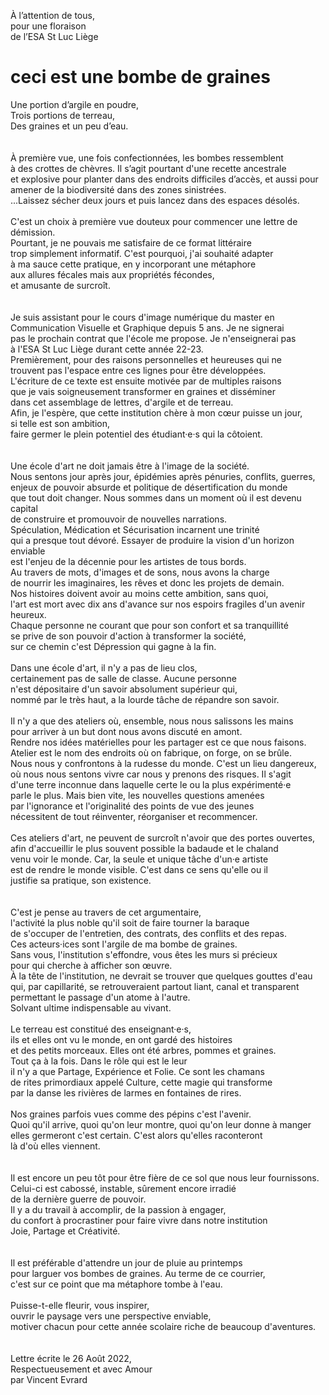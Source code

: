 À l’attention de tous, <br/>
pour une floraison <br/>
de l’ESA St Luc Liège<br/>
# ceci est une bombe de graines
Une portion d’argile en poudre,<br/>
Trois portions de terreau,<br/>
Des graines et un peu d’eau.<br/>
<br/>
<br/>
À première vue, une fois confectionnées, les bombes ressemblent <br/>
à des crottes de chèvres. Il s’agit pourtant d'une recette ancestrale <br/>
et explosive pour planter dans des endroits difficiles d’accès, et aussi pour <br/>
amener de la biodiversité dans des zones sinistrées. <br/>
...Laissez sécher deux jours et puis lancez dans des espaces désolés. <br/>
<br/>
C'est un choix à première vue douteux pour commencer une lettre de démission. <br/>
Pourtant, je ne pouvais me satisfaire de ce format littéraire <br/>
trop simplement informatif. C'est pourquoi, j'ai souhaité adapter <br/>
à ma sauce cette pratique, en y incorporant une métaphore <br/>
aux allures fécales mais aux propriétés fécondes, <br/>
et amusante de surcroît. <br/>
<br/>
<br/>
Je suis assistant pour le cours d'image numérique du master en <br/>
Communication Visuelle et Graphique depuis 5 ans. Je ne signerai <br/>
pas le prochain contrat que l'école me propose. Je n'enseignerai pas <br/>
à l'ESA St Luc Liège durant cette année 22-23. <br/>
Premièrement, pour des raisons personnelles et heureuses qui ne <br/>
trouvent pas l'espace entre ces lignes pour être développées. <br/>
L'écriture de ce texte est ensuite motivée par de multiples raisons <br/>
que je vais soigneusement transformer en graines et disséminer <br/>
dans cet assemblage de lettres, d'argile et de terreau. <br/>
Afin, je l'espère, que cette institution chère à mon cœur puisse un jour, <br/>
si telle est son ambition, <br/>
faire germer le plein potentiel des étudiant·e·s qui la côtoient. <br/>
<br/>
<br/>
Une école d'art ne doit jamais être à l'image de la société. <br/>
Nous sentons jour après jour, épidémies après pénuries, conflits, guerres, <br/>
enjeux de pouvoir absurde et politique de désertification du monde <br/>
que tout doit changer. Nous sommes dans un moment où il est devenu capital <br/>
de construire et promouvoir de nouvelles narrations. <br/>
Spéculation, Médication et Sécurisation incarnent une trinité <br/>
qui a presque tout dévoré. Essayer de produire la vision d'un horizon enviable <br/>
est l'enjeu de la décennie pour les artistes de tous bords. <br/>
Au travers de mots, d'images et de sons, nous avons la charge <br/>
de nourrir les imaginaires, les rêves et donc les projets de demain. <br/>
Nos histoires doivent avoir au moins cette ambition, sans quoi, <br/>
l'art est mort avec dix ans d'avance sur nos espoirs fragiles d'un avenir heureux. <br/>
Chaque personne ne courant que pour son confort et sa tranquillité <br/>
se prive de son pouvoir d'action à transformer la société, <br/>
sur ce chemin c'est Dépression qui gagne à la fin. <br/>
<br/>
Dans une école d'art, il n'y a pas de lieu clos, <br/>
certainement pas de salle de classe. Aucune personne <br/>
n'est dépositaire d'un savoir absolument supérieur qui, <br/>
nommé par le très haut, a la lourde tâche de répandre son savoir. <br/>
<br/>
Il n'y a que des ateliers où, ensemble, nous nous salissons les mains <br/>
pour arriver à un but dont nous avons discuté en amont. <br/>
Rendre nos idées matérielles pour les partager est ce que nous faisons. <br/>
Atelier est le nom des endroits où on fabrique, on forge, on se brûle. <br/>
Nous nous y confrontons à la rudesse du monde. C'est un lieu dangereux, <br/>
où nous nous sentons vivre car nous y prenons des risques. Il s'agit <br/>
d'une terre inconnue dans laquelle certe le ou la plus expérimenté·e <br/>
parle le plus. Mais bien vite, les nouvelles questions amenées <br/>
par l'ignorance et l'originalité des points de vue des jeunes <br/>
nécessitent de tout réinventer, réorganiser et recommencer. <br/>
<br/>
Ces ateliers d'art, ne peuvent de surcroît n'avoir que des portes ouvertes, <br/>
afin d'accueillir le plus souvent possible la badaude et le chaland <br/>
venu voir le monde. Car, la seule et unique tâche d'un·e artiste <br/>
est de rendre le monde visible. C'est dans ce sens qu'elle ou il <br/>
justifie sa pratique, son existence. <br/>
<br/>
<br/>
C'est je pense au travers de cet argumentaire, <br/>
l'activité la plus noble qu'il soit de faire tourner la baraque <br/>
de s'occuper de l'entretien, des contrats, des conflits et des repas. <br/>
Ces acteurs·ices sont l'argile de ma bombe de graines.  <br/>
Sans vous, l'institution s'effondre, vous êtes les murs si précieux <br/>
pour qui cherche à afficher son œuvre. <br/>
À la tête de l'institution, ne devrait se trouver que quelques gouttes d'eau <br/>
qui, par capillarité, se retrouveraient partout liant, canal et transparent <br/>
permettant le passage d'un atome à l'autre. <br/>
Solvant ultime indispensable au vivant. <br/>
<br/>
Le terreau est constitué des enseignant·e·s, <br/>
ils et elles ont vu le monde, en ont gardé des histoires <br/>
et des petits morceaux. Elles ont été arbres, pommes et graines. <br/>
Tout ça à la fois. Dans le rôle qui est le leur <br/>
il n'y a que Partage, Expérience et Folie. Ce sont les chamans <br/>
de rites primordiaux appelé Culture, cette magie qui transforme <br/>
par la danse les rivières de larmes en fontaines de rires.<br/>
<br/>
Nos graines parfois vues comme des pépins c'est l'avenir. <br/>
Quoi qu'il arrive, quoi qu'on leur montre, quoi qu'on leur donne à manger <br/>
elles germeront c'est certain. C'est alors qu'elles raconteront <br/>
là d'où elles viennent. <br/>
<br/>
<br/>
Il est encore un peu tôt pour être fière de ce sol que nous leur fournissons. <br/>
Celui-ci est cabossé, instable, sûrement encore irradié <br/>
de la dernière guerre de pouvoir. <br/>
Il y a du travail à accomplir, de la passion à engager, <br/>
du confort à procrastiner pour faire vivre dans notre institution <br/>
Joie, Partage et Créativité.<br/>
<br/>
<br/>
Il est préférable d'attendre un jour de pluie au printemps <br/>
pour larguer vos bombes de graines. Au terme de ce courrier, <br/>
c'est sur ce point que ma métaphore tombe à l'eau. <br/>
<br/>
Puisse-t-elle fleurir, vous inspirer, <br/>
ouvrir le paysage vers une perspective enviable, <br/>
motiver chacun pour cette année scolaire riche de beaucoup d'aventures.<br/>
<br/>
<br/>
Lettre écrite le 26 Août 2022,<br/>
Respectueusement et avec Amour <br/>
par Vincent Evrard
